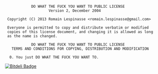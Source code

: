 ```
            DO WHAT THE FUCK YOU WANT TO PUBLIC LICENSE
                    Version 2, December 2004

 Copyright (C) 2013 Romain Lespinasse <romain.lespinasse@gmail.com>

 Everyone is permitted to copy and distribute verbatim or modified
 copies of this license document, and changing it is allowed as long
 as the name is changed.

            DO WHAT THE FUCK YOU WANT TO PUBLIC LICENSE
   TERMS AND CONDITIONS FOR COPYING, DISTRIBUTION AND MODIFICATION

  0. You just DO WHAT THE FUCK YOU WANT TO.
```


[![Bitdeli Badge](https://d2weczhvl823v0.cloudfront.net/rlespinasse/wtfpl/trend.png)](https://bitdeli.com/free "Bitdeli Badge")

